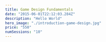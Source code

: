 ```yaml
---
title: Game Design Fundamentals
date: "2015-06-01T22:12:03.284Z"
description: "Hello World"
hero_image: "./introduction-game-design.jpg"
price: "550"
numSessions: "10"
---
```

